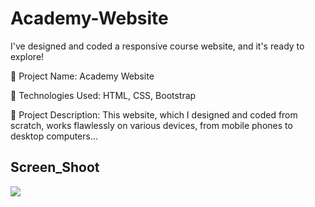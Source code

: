  
<h1> Academy-Website</h1>

I've designed and coded a responsive course website, and it's ready to explore!

🔸 Project Name: Academy Website

🔸 Technologies Used: HTML, CSS, Bootstrap

🔸 Project Description: This website, which I designed and coded from scratch, works flawlessly on various devices, from mobile phones to desktop computers...

<h2>Screen_Shoot</h2>

![](screen_academy-website.gif)